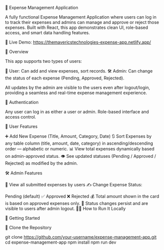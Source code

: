 💸 Expense Management Application

A fully functional Expense Management Application where users can log in to track their expenses and admins can manage and approve or reject those expenses. Built with React, this app demonstrates clean UI, role-based access, and smart data handling features.

🚀 Live Demo: https://themavericstechnologies-expense-app.netlify.app/

📌 Overview

This app supports two types of users:

👤 User: Can add and view expenses, sort records. 🛠️ Admin: Can change the status of each expense (Pending, Approved, Rejected).

All updates by the admin are visible to the users even after logout/login, providing a seamless and real-time expense management experience.

🔐 Authentication

Any user can log in as either a user or admin. Role-based interface and access control.

👤 User Features

➕ Add New Expense (Title, Amount, Category, Date) 🔃 Sort Expenses by any table column (title, amount, date, category) in ascending/descending order — alphabetic or numeric. 📊 View total expenses dynamically based on admin-approved status. 👁️ See updated statuses (Pending / Approved / Rejected) as modified by the admin.

🛠️ Admin Features

🧾 View all submitted expenses by users ✍️ Change Expense Status:

Pending (default)
✅ Approved
❌ Rejected 💰 Total amount shown in the card is based on approved expenses only. 🔄 Status changes persist and are visible to users after admin logout.
🧑‍💻 How to Run It Locally

🚀 Getting Started

📁 Clone the Repository

git clone https://github.com/your-username/expense-management-app.git
cd expense-management-app
npm install
npm run dev
